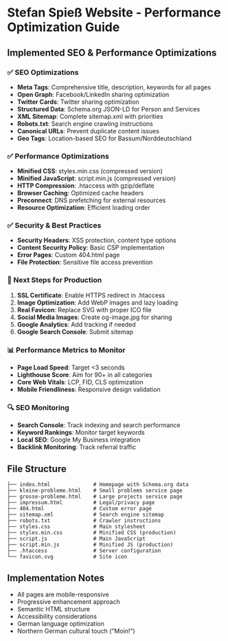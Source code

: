 # Stefan Spieß Website - Performance Optimization Guide

## Implemented SEO & Performance Optimizations

### ✅ SEO Optimizations
- **Meta Tags**: Comprehensive title, description, keywords for all pages
- **Open Graph**: Facebook/LinkedIn sharing optimization
- **Twitter Cards**: Twitter sharing optimization  
- **Structured Data**: Schema.org JSON-LD for Person and Services
- **XML Sitemap**: Complete sitemap.xml with priorities
- **Robots.txt**: Search engine crawling instructions
- **Canonical URLs**: Prevent duplicate content issues
- **Geo Tags**: Location-based SEO for Bassum/Norddeutschland

### ✅ Performance Optimizations
- **Minified CSS**: styles.min.css (compressed version)
- **Minified JavaScript**: script.min.js (compressed version)
- **HTTP Compression**: .htaccess with gzip/deflate
- **Browser Caching**: Optimized cache headers
- **Preconnect**: DNS prefetching for external resources
- **Resource Optimization**: Efficient loading order

### ✅ Security & Best Practices
- **Security Headers**: XSS protection, content type options
- **Content Security Policy**: Basic CSP implementation
- **Error Pages**: Custom 404.html page
- **File Protection**: Sensitive file access prevention

### 🔄 Next Steps for Production
1. **SSL Certificate**: Enable HTTPS redirect in .htaccess
2. **Image Optimization**: Add WebP images and lazy loading
3. **Real Favicon**: Replace SVG with proper ICO file
4. **Social Media Images**: Create og-image.jpg for sharing
5. **Google Analytics**: Add tracking if needed
6. **Google Search Console**: Submit sitemap

### 📊 Performance Metrics to Monitor
- **Page Load Speed**: Target <3 seconds
- **Lighthouse Score**: Aim for 90+ in all categories
- **Core Web Vitals**: LCP, FID, CLS optimization
- **Mobile Friendliness**: Responsive design validation

### 🔍 SEO Monitoring
- **Search Console**: Track indexing and search performance
- **Keyword Rankings**: Monitor target keywords
- **Local SEO**: Google My Business integration
- **Backlink Monitoring**: Track referral traffic

## File Structure
```
├── index.html              # Homepage with Schema.org data
├── kleine-probleme.html    # Small problems service page  
├── grosse-probleme.html    # Large projects service page
├── impressum.html          # Legal/privacy page
├── 404.html                # Custom error page
├── sitemap.xml             # Search engine sitemap
├── robots.txt              # Crawler instructions
├── styles.css              # Main stylesheet
├── styles.min.css          # Minified CSS (production)
├── script.js               # Main JavaScript
├── script.min.js           # Minified JS (production)
├── .htaccess               # Server configuration
└── favicon.svg             # Site icon
```

## Implementation Notes
- All pages are mobile-responsive
- Progressive enhancement approach
- Semantic HTML structure
- Accessibility considerations
- German language optimization
- Northern German cultural touch ("Moin!")
